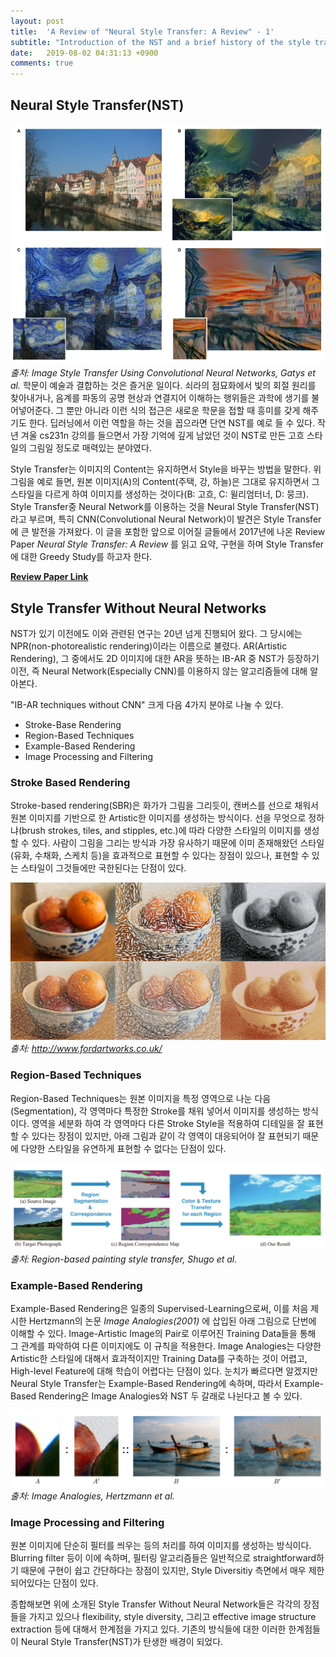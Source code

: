 ```yaml
---
layout: post
title:  'A Review of "Neural Style Transfer: A Review" - 1'
subtitle: "Introduction of the NST and a brief history of the style transfer"
date:   2019-08-02 04:31:13 +0900
comments: true
---
```


## Neural Style Transfer(NST)
![](./img/posts/nst/nst-intro.PNG) *출처: Image Style Transfer Using Convolutional Neural Networks, Gatys et al.*
학문이 예술과 결합하는 것은 즐거운 일이다. 쇠라의 점묘화에서 빛의 회절 원리를 찾아내거나, 음계를 파동의 공명 현상과 연결지어 이해하는 행위들은 과학에 생기를 불어넣어준다. 그 뿐만 아니라 이런 식의 접근은 새로운 학문을 접할 때 흥미를 갖게 해주기도 한다. 딥러닝에서 이런 역할을 하는 것을 꼽으라면 단연 NST를 예로 들 수 있다. 작년 겨울 cs231n 강의를 들으면서 가장 기억에 깊게 남았던 것이 NST로 만든 고흐 스타일의 그림일 정도로 매력있는 분야였다.

Style Transfer는  이미지의 Content는 유지하면서 Style을 바꾸는 방법을 말한다. 위 그림을 예로 들면, 원본 이미지(A)의 Content(주택, 강, 하늘)은 그대로 유지하면서 그 스타일을 다르게 하여 이미지를 생성하는 것이다(B: 고흐, C: 윌리엄터너, D: 뭉크). Style Transfer중 Neural Network를 이용하는 것을 Neural Style Transfer(NST)라고 부르며, 특히 CNN(Convolutional Neural Network)이 발견은 Style Transfer에 큰 발전을 가져왔다. 이 글을 포함한 앞으로 이어질 글들에서 2017년에 나온 Review Paper *Neural Style Transfer: A Review* 를 읽고 요약, 구현을 하며 Style Transfer에 대한 Greedy Study를 하고자 한다.

**[Review Paper Link](https://arxiv.org/abs/1705.04058)**

## Style Transfer Without Neural Networks
NST가 있기 이전에도 이와 관련된 연구는 20년 넘게 진행되어 왔다. 그 당시에는 NPR(non-photorealistic rendering)이라는 이름으로 불렸다. AR(Artistic Rendering), 그 중에서도 2D 이미지에 대한 AR을 뜻하는 IB-AR 중 NST가 등장하기 이전, 즉 Neural Network(Especially CNN)를 이용하지 않는 알고리즘들에 대해 알아본다.

"IB-AR techniques without CNN" 크게 다음 4가지 분야로 나눌 수 있다.

- Stroke-Base Rendering
- Region-Based Techniques
- Example-Based Rendering
- Image Processing and Filtering

### Stroke Based Rendering
Stroke-based rendering(SBR)은 화가가 그림을 그리듯이, 캔버스를 선으로 채워서 원본 이미지를 기반으로 한 Artistic한 이미지를 생성하는 방식이다. 선을 무엇으로 정하냐(brush strokes, tiles, and stipples, etc.)에 따라 다양한 스타일의 이미지를 생성할 수 있다. 사람이 그림을 그리는 방식과 가장 유사하기 때문에 이미 존재해왔던 스타일(유화, 수채화, 스케치 등)을 효과적으로 표현할 수 있다는 장점이 있으나, 표현할 수 있는 스타일이 그것들에만 국한된다는 단점이 있다.

![](./img/posts/nst/example-sbr.jpg) *출처: http://www.fordartworks.co.uk/*

### Region-Based Techniques
Region-Based Techniques는 원본 이미지을 특정 영역으로 나눈 다음(Segmentation), 각 영역마다 특정한 Stroke를 채워 넣어서 이미지를 생성하는 방식이다. 영역을 세분화 하여 각 영역마다 다른 Stroke Style을 적용하여 디테일을 잘 표현할 수 있다는 장점이 있지만, 아래 그림과 같이 각 영역이 대응되어야 잘 표현되기 때문에 다양한 스타일을 유연하게 표현할 수 없다는 단점이 있다.

![](./img/posts/nst/example-rbt.PNG) *출처: Region-based painting style transfer, Shugo et al.*

### Example-Based Rendering
Example-Based Rendering은 일종의 Supervised-Learning으로써, 이를 처음 제시한 Hertzmann의 논문 *Image Analogies(2001)* 에 삽입된 아래 그림으로 단번에 이해할 수 있다. Image-Artistic Image의 Pair로 이루어진 Training Data들을 통해 그 관계를 파악하여 다른 이미지에도 이 규칙을 적용한다. Image Analogies는 다양한 Artistic한 스타일에 대해서 효과적이지만 Training Data를 구축하는 것이 어렵고, High-level Feature에 대해 학습이 어렵다는 단점이 있다. 눈치가 빠르다면 알겠지만 Neural Style Transfer는 Example-Based Rendering에 속하며, 따라서 Example-Based Rendering은 Image Analogies와 NST 두 갈래로 나뉜다고 볼 수 있다.

![](./img/posts/nst/example-ebr.PNG) *출처: Image Analogies, Hertzmann et al.*

### Image Processing and Filtering
원본 이미지에 단순히 필터를 씌우는 등의 처리를 하여 이미지를 생성하는 방식이다. Blurring filter 등이 이에 속하며, 필터링 알고리즘들은 일반적으로 straightforward하기 때문에 구현이 쉽고 간단하다는 장점이 있지만, Style Diversitiy 측면에서 매우 제한되어있다는 단점이 있다.

종합해보면 위에 소개된 Style Transfer Without Neural Network들은 각각의 장점들을 가지고 있으나 flexibility, style diversity, 그리고 effective image structure extraction 등에 대해서 한계점을 가지고 있다. 기존의 방식들에 대한 이러한 한계점들이 Neural Style Transfer(NST)가 탄생한 배경이 되었다.

